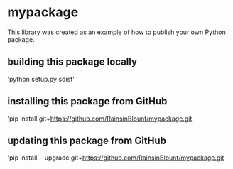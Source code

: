 # mypackage
This library was created as an example of how to publish your own Python package.

## building this package locally
'python setup.py sdist'

## installing this package from GitHub
'pip install git+https://github.com/RainsinBlount/mypackage.git

## updating this package from GitHub
'pip install --upgrade git+https://github.com/RainsinBlount/mypackage.git
